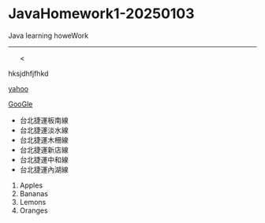 # JavaHomework1-20250103
Java learning howeWork

<hr> 
	<ul>
		<
	</ul>
	hksjdhfjfhkd
	<br>


[yahoo](http://tw.yahoo.com)

[GooGle](http://www.google.com)

<ul type="disk">
<li>台北捷運板南線</li>
<li>台北捷運淡水線</li>
<li>台北捷運木柵線</li>
<li>台北捷運新店線</li>
<li>台北捷運中和線</li>
<li>台北捷運內湖線</li>
</ul>

</hr>

<ol type="1">
<li>Apples</li>
<li>Bananas</li>
<li>Lemons</li>
<li>Oranges</li>
</ol>
